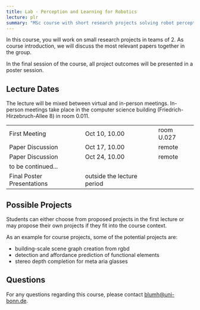 ```yaml
---
title: Lab - Perception and Learning for Robotics
lecture: plr
summary: "MSc course with short research projects solving robot perception problems with deep learning"
---
```


In this course, you will work on small research projects in teams of 2. As course introduction, we will discuss the most relevant papers together in the group.

In the final session of the course, all project outcomes will be presented in a poster session.

## Lecture Dates

The lecture will be mixed between virtual and in-person meetings. In-person meetings take place in the computer science building (Friedrich-Hirzebruch-Allee 8) in room 0.011.

<table>
<tr>
<td>First Meeting</td><td>Oct 10, 10.00</td><td>room U.027</td>
</tr>
<tr>
<td>Paper Discussion</td><td>Oct 17, 10.00</td><td>remote</td>
</tr>
<tr>
<td>Paper Discussion</td><td>Oct 24, 10.00</td><td>remote</td>
</tr>
<tr>
<td>to be continued...</td><td></td><td></td>
</tr>
<tr>
<td>Final Poster Presentations</td><td>outside the lecture period</td><td></td>
</tr>
</table>


## Possible Projects

Students can either choose from proposed projects in the first lecture or may propose their own projects if they fit into the course context.

As an example for course projects, some of the potential projects are:

- building-scale scene graph creation from rgbd
- detection and affordance prediction of functional elements
- stereo depth completion for meta aria glasses

## Questions

For any questions regarding this course, please contact [blumh@uni-bonn.de](mailto:blumh@uni-bonn.de).

